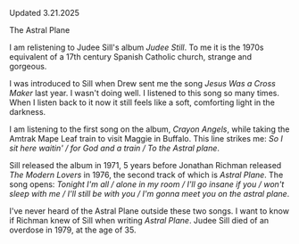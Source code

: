 Updated 3.21.2025

The Astral Plane

I am relistening to Judee Sill's album _Judee Still_. To me it is the 1970s equivalent of a 17th century Spanish Catholic church, strange and gorgeous.

I was introduced to Sill when Drew sent me the song _Jesus Was a Cross Maker_ last year. I wasn't doing well. I listened to this song so many times. When I listen back to it now it still feels like a soft, comforting light in the darkness. 

I am listening to the first song on the album, _Crayon Angels_, while taking the Amtrak Mape Leaf train to visit Maggie in Buffalo. This line strikes me: _So I sit here waitin' / for God and a train / To the Astral plane_. 

Sill released the album in 1971, 5 years before Jonathan Richman released _The Modern Lovers_ in 1976, the second track of which is _Astral Plane_. The song opens: _Tonight I'm all / alone in my room / I'll go insane if you / won't sleep with me / I'll still be with you / I'm gonna meet you on the astral plane_. 

I've never heard of the Astral Plane outside these two songs. I want to know if Richman knew of Sill when writing _Astral Plane_. Judee Sill died of an overdose in 1979, at the age of 35.